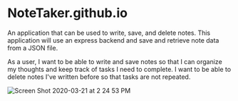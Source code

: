 # NoteTaker.github.io

An application that can be used to write, save, and delete notes. This application will use an express backend and save and retrieve note data from a JSON file.

As a user, I want to be able to write and save notes so that I can organize my thoughts and keep track of tasks I need to complete. I want to be able to delete notes I've written before so that tasks are not repeated.

![Screen Shot 2020-03-21 at 2 24 53 PM](https://user-images.githubusercontent.com/58242373/77233745-e4b04f80-6b7f-11ea-8b15-246c72e1d0a3.png)
